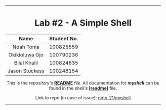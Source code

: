 <hr>
<div align="center">

# Lab #2 - A Simple Shell

| Name | Student No. |
|:---:|:---:|
| Noah Toma | 100825559 |
| Okikioluwa Ojo | 100790236 |
| Bilal Khalil | 100824635 |
| Jason Stuckess | 100248154 |

This is the *repository's* <ins>**README**</ins> file.  All documentation for ***myshell*** can be found in the *shell's* <ins>**[[readme](./myshell/readme)]**</ins> file.

Link to repo (in case of issue): [noto-21/myshell](https://github.com/noto-21/myshell)

</div>
<hr>
